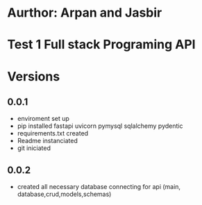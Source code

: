 # Aurthor: Arpan and Jasbir

#  Test 1 Full stack Programing API

# Versions

## 0.0.1
- enviroment set up
- pip installed fastapi uvicorn pymysql sqlalchemy pydentic
- requirements.txt created
- Readme instanciated
- git iniciated

## 0.0.2
- created all necessary database connecting for api (main, database,crud,models,schemas)